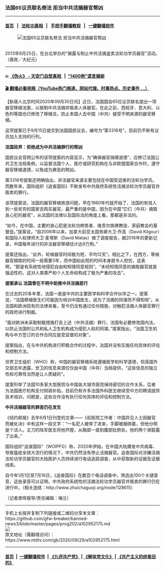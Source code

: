 ### 法国65议员联名修法 拒当中共活摘器官帮凶
------------------------

#### [首页](https://github.com/gfw-breaker/banned-news3/blob/master/README.md) &nbsp;&nbsp;|&nbsp;&nbsp; [法轮功真相](https://github.com/begood0513/basic/blob/master/README.md)  &nbsp;&nbsp;|&nbsp;&nbsp; [手把手翻墙教程](https://github.com/gfw-breaker/guides/wiki)  &nbsp;&nbsp;|&nbsp;&nbsp; [一键翻墙软件](https://github.com/gfw-breaker/nogfw/blob/master/README.md)  



<div><div class="featured_image">
 <figure>
  <img alt="法国65议员联名修法 拒当中共活摘器官帮凶" src="https://i.ntdtv.com/assets/uploads/2020/09/1308260848202378-600x400.jpg"/>
 </figure><br/>
 <span class="caption">
  2013年8月25日，在台北举办的“揭露与制止中共活摘盗卖法轮功学员器官”活动。（唐宾／大纪元）
 </span>
</div>
</div><hr/>

#### 💥 [《伪火》 - 天安门自焚真相 ](http://158.247.195.190:10000/videos/blog/weihuo.html)&nbsp; |&nbsp; [“1400例”谎言揭秘  ](http://158.247.195.190:10000/videos/blog/jiexi1400.html)

#### [ 🎬  翻墙必看视频（YouTube热门频道、网站代理、时事热点、历史事件 ...）](https://github.com/gfw-breaker/links/blob/master/banned.md)

<div><div class="post_content" itemprop="articleBody">
 <p>
  【新唐人北京时间2020年09月30日讯】近日，法国国会65位议员联名提出一项器官移植法案，以抵制中共活摘并贩卖人体器官。在此之前，西班牙、意大利、以色列等国也已修改了移植法，防止本国人去中国（中共）接受不明来源的器官移植。
 </p>
 <p>
  这项提案已于9月15日提交到法国国民议会，编号为“第3316号”，目前仍不断有议员加入支持的行列。
 </p>
 <p>
  <strong>
   法国政界：拒绝成为中共活摘罪行的帮凶
  </strong>
 </p>
 <p>
  国民议会官网公布的该项提案的内容显示，为“确保器官捐赠道德”，应修订法国公共卫生法规条例，以监督法国个人、医疗或研究机构在与非欧盟国家合作时，遵守器官移植道德，以免成为罪恶的帮凶。
 </p>
 <p>
  第3316号提案还明确指出，非法器官来源主要包括在中国受迫害的法轮功学员。而数年来，国际组织《追查国际》不断发布中共政府系统性活摘法轮功学员器官并贩卖的罪行。
 </p>
 <p>
  该项提案说，法国的器官移植旅游问题，早在1980年代就开始了，法国的有钱人到一些贫穷的国家去购买器官，最严重的是中国，因为在中国“它们（中共）摘取良心犯的器官”，从法国的法律以及国际法的角度上看，那都是非法的。
 </p>
 <p>
  “如今，在中国，主要的良心犯是法轮功修炼者、维吾尔族佛教徒、家庭教会的基督徒。”提案说，“自2006年以来，加拿大前亚太国务卿大卫·乔高（David Kilgour）和国际人权律师大卫·麦塔斯（David Matas）做了调查报告，据2016年的更新记录，中国每年进行的非法器官移植估计达9万例。”
 </p>
 <p>
  提案还指出，“此外，轮候器官时间极为短，平均12天”。相比之下，在西方，等候器官摘取的时间一般需要3年，而中国如此短的时间本身就令人担忧，这表明，“那是有系统性地侵犯自由和知情同意规则”。“未经知情同意的摘取器官就是强迫性的，这对人类尊严和个人生命权构成了极为严重的攻击”。
 </p>
 <p>
  <strong>
   提案承认 法国曾在不明中助推中共活摘恶行
  </strong>
 </p>
 <p>
  在过去的20多年里，法国一直是中共的主要医学和科学合作伙伴之一。提案说，“法国移植医生们可能因为培训中国医生，成为了活摘的同谋而不得知晓”。从法国和欧洲现有的法律来看，至今仍没有通过任何措施，对触犯活摘人体器官罪行的政府进行制裁。
 </p>
 <p>
  “面对欧洲未采取制裁措施打击上述（中共活摘）罪行，法国有必要修改国内法，以防止法国的公共和私人卫生机构成为侵犯人权的同谋。”提案指出，“法国卫生机构与中方签订的合作合同应是受监督的对象”。
 </p>
 <p>
  提案指出，在与中共机构进行积极合作的过程中，法国并没有实施任何具体的评估和控制方法。
 </p>
 <p>
  世界卫生组织（WHO）称，中国的器官移植系统遵循医学和科学道德，但英国外交部去年透露，世卫的信息来源仅仅由中国（中共）当局提供，“这些信息的独立性和可靠性当然是让人质疑的”。
 </p>
 <p>
  提案列举了法国10多家大型医院与中国各大城市医院保持密切的合作关系，后者为法国医疗机构支付财政补贴，目前仍有许多法国外科医生继续受中方的聘请提供技术培训，问题是，这些合作没有执行任何具体的评估和控制方法。
 </p>
 <p>
  <strong>
   中共活摘器官的罪恶仍在发生
  </strong>
 </p>
 <p>
  《纽约邮报》去年6月1日刊登的文章——《前医院工作者：中国异见人士因器官而被处决》中有这样一段文字：“一名犯人被带了进来，手脚被捆绑着，但他分明是个活人。主刀的陆军医生将他开膛，从胸部一直到腹部肚脐处。他的两个肾脏露了出来。”
 </p>
 <p>
  国际组织“追查国际”（WOIPFG）称，2020年伊始，在中国大陆爆发中共病毒、导致瘟疫全球大流行的情况下，中共仍然没有停止活摘器官。追查国际对涉嫌活摘法轮功学员器官的大陆医护人员持续进行电话追踪调查，从中获取新的证据及证据线索。
 </p>
 <p>
  自今年1月1日至7月16日，《追查国际》在数百个电话调查中，筛选出100个关键录音，这些录音可以证明，中共政府系统性的活摘法轮功学员器官并贩卖的罪行仍在进行中。（相关连结：http://www.zhuichaguoji.org/node/128615）
 </p>
 <p>
  （记者景晖报导/责任编辑：梅兰）
 </p>
 <div class="single_ad">
 </div>
</div>
</div>
<hr/>
手机上长按并复制下列链接或二维码分享本文章：<br/>
https://github.com/gfw-breaker/banned-news3/blob/master/pages/prog202/a102952175.md <br/>
<a href='https://github.com/gfw-breaker/banned-news3/blob/master/pages/prog202/a102952175.md'><img src='https://github.com/gfw-breaker/banned-news3/blob/master/pages/prog202/a102952175.md.png'/></a> <br/>
原文地址（需翻墙访问）：https://www.ntdtv.com/gb/2020/09/29/a102952175.html


------------------------
#### [首页](https://github.com/gfw-breaker/banned-news3/blob/master/README.md) &nbsp;|&nbsp; [一键翻墙软件](https://github.com/gfw-breaker/nogfw/blob/master/README.md) &nbsp;| [《九评共产党》](https://github.com/gfw-breaker/9ping.md/blob/master/README.md#九评之一评共产党是什么) | [《解体党文化》](https://github.com/gfw-breaker/jtdwh.md/blob/master/README.md) | [《共产主义的终极目的》](https://github.com/gfw-breaker/gczydzjmd.md/blob/master/README.md)


<img src='http://gfw-breaker.win/banned-news3/pages/prog202/a102952175.md' width='0px' height='0px'/>
